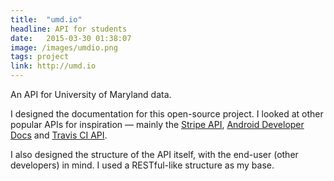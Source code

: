 ```yaml
---
title:  "umd.io"
headline: API for students
date:   2015-03-30 01:38:07
image: /images/umdio.png
tags: project
link: http://umd.io
---
```

An API for University of Maryland data.

I designed the documentation for this open-source project. I looked at other popular APIs for inspiration &mdash; mainly the [Stripe API](https://stripe.com/docs/api), [Android Developer Docs](https://developer.android.com/guide/index.html) and [Travis CI API](http://docs.travis-ci.com/api/).

I also designed the structure of the API itself, with the end-user (other developers) in mind. I used a RESTful-like structure as my base.

